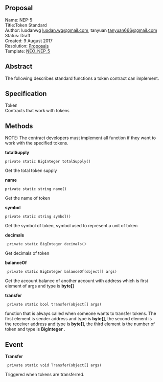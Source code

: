 ## Proposal
Name: NEP-5<br/>
Title:Token Standard<br/>
Author: luodanwg <luodan.wg@gmail.com>, tanyuan <tanyuan666@gmail.com><br/>
Status: Draft<br/>
Created: 9 August 2017<br/>
Resolution: <a href="https://github.com/neo-project/proposals/pull/1"> Proposals </a><br/>
Template:  <a href="https://github.com/tanZiWen/neo/wiki/NEO_NEP_5">NEO_NEP_5</a><br/>
<h2> Abstract </h2>
<p>The following describes standard functions a token contract can implement.</p>
<h2> Specification </h2>
Token<br/>
Contracts that work with tokens
<h2> Methods </h2>
<p>NOTE: The contract developers must implement all function if they want to work with the specified tokens. </p>
<p><strong> totalSupply </strong></p>
<pre><code>private static BigInteger totalSupply()</pre></code>
<p>Get the total token supply</p>

<p><strong> name </strong></p>
<pre><code>private static string name()</pre></code>
<p>Get the name of token</p>

<p><strong> symbol </strong></p>
<pre><code>private static string symbol()</pre></code>
<p>Get the symbol of token, symbol used to represent a unit of token</p>

<p><strong> decimals </strong></p>
<pre><code> private static BigInteger decimals()</pre></code>
<p>Get decimals of token</p>

<p><strong> balanceOf </strong></p>
<pre><code> private static BigInteger balanceOf(object[] args) </pre></code>
<p>Get the account balance of another account with address which is first element of args and type is <strong>byte[]</strong></p>

<p><strong> transfer </strong></p>
<pre><code> private static bool transfer(object[] args) </pre></code>
<p>function that is always called when someone wants to transfer tokens. The first element is sender address and type is <strong>byte[]</strong>, the second element is the receiver address and type is <strong>byte[]</strong>, the third element is the number of token and type is <strong> BigInteger </strong>. </p>

<h2> Event </h2>
<p><strong> Transfer </strong></p>
<pre><code> private static void Transfer(object[] args)</pre></code>
<p>Triggered when tokens are transferred.</p>
